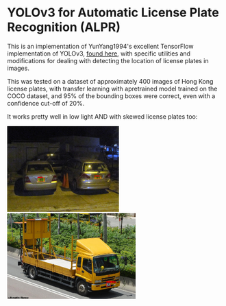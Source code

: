 # YOLOv3 for Automatic License Plate Recognition (ALPR)
This is an implementation of YunYang1994's excellent TensorFlow implementation of YOLOv3, [found here](https://github.com/YunYang1994/tensorflow-yolov3), with specific utilities and modifications for dealing with detecting the location of license plates in images.

This was tested on a dataset of approximately 400 images of Hong Kong license plates, with transfer learning with apretrained model trained on the COCO dataset, and 95% of the bounding boxes were correct, even with a confidence cut-off of 20%.

It works pretty well in low light AND with skewed license plates too:

<img src="https://raw.githubusercontent.com/SQMah/YOLOv3-Plate-Detection/master/assets/low_light.jpg" height="200px"></img>
<img src="https://raw.githubusercontent.com/SQMah/YOLOv3-Plate-Detection/master/assets/skew.jpg" height="200px"></img>
